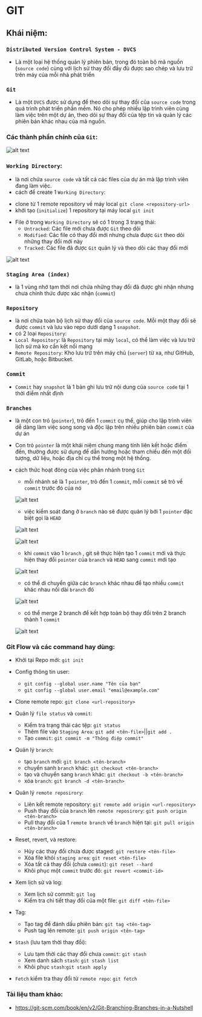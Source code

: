 # GIT
## Khái niệm:
### `Distributed Version Control System - DVCS`
+ Là một loại hệ thống quản lý phiên bản, trong đó toàn bộ mã nguồn (`source code`) cùng với lịch sử thay đổi đầy đủ được sao chép và lưu trữ trên máy của mỗi nhà phát triển
### `Git`
+ Là một `DVCS` được sử dụng để theo dõi sự thay đổi của `source code` trong quá trình phát triển phần mềm. Nó cho phép nhiều lập trình viên cùng làm việc trên một dự án, theo dõi sự thay đổi của tệp tin và quản lý các phiên bản khác nhau của mã nguồn.
### Các thành phần chính của `Git`:
![alt text](./images/image.png)

### `Working Directory`:
+  là nơi chứa `source code` và tất cả các files của dự án mà lập trình viên đang làm việc.
+ cách để create 1 `Working Directory`:
 - clone từ 1 remote repository về máy local `git clone <repository-url>`
 - khởi tạo (`initialize`) 1 repository tại máy local `git init`

+ File ở trong `Working Directory` sẽ có 1 trong 3 trạng thái:
  + `Untracked`: Các file mới chưa được `Git` theo dõi
  + `Modified`: Các file có thay đổi mới nhưng chưa được `Git` theo dõi những thay đổi mới này
  + `Tracked`: Các file đã được `Git` quản lý và theo dõi các thay đổi mới  

 ![alt text](./images/image-1.png)

### `Staging Area (index)`
+ là 1 vùng nhớ tạm thời nơi chứa những thay đổi đã được ghi nhận nhưng chưa chính thức được xác nhận (`commit`)
 
### `Repository`
+ là nơi chứa toàn bộ lịch sử thay đổi của `source code`. Mỗi một thay đổi sẽ được `commit` và lưu vào repo dưới dạng 1 `snapshot`.
+ có 2 loại `Repository`:
 + `Local Repository`: là `Repository` tại máy `local`, có thể làm việc và lưu trữ lịch sử mà ko cần kết nối mạng
 + `Remote Repository`: Kho lưu trữ trên máy chủ (`server`) từ xa, như GitHub, GitLab, hoặc Bitbucket.

### `Commit`
+ `Commit` hay `snapshot` là 1 bản ghi lưu trữ nội dung của `source code` tại 1 thời điểm nhất định

### `Branches`
+ là một con trỏ (`pointer`), trỏ đến 1 `commit` cụ thể, giúp cho lập trình viên dễ dàng làm việc song song và độc lập trên nhiều phiên bản `commit` của dự án
+ Con trỏ `pointer` là một khái niệm chung mang tính liên kết hoặc điểm đến, thường được sử dụng để dẫn hướng hoặc tham chiếu đến một đối tượng, dữ liệu, hoặc địa chỉ cụ thể trong một hệ thống.
+ cách thức hoạt đông của việc phân nhánh trong `Git`
  + mỗi nhánh sẽ là 1 `pointer`, trỏ đến 1 `commit`, mỗi `commit` sẽ trỏ về `commit` trước đó của nó 

  ![alt text](./images/image-2.png)

  + việc kiểm soát đang ở `branch` nào sẽ được quản lý bởi 1 `pointer` đặc biệt gọi là `HEAD` 

  ![alt text](./images/image-3.png)

  ![alt text](./images/image-4.png)

  + khi `commit` vào 1 `branch` , git sẽ thực hiện tạo 1 `commit` mới và thực hiện thay đổi `pointer` của  `branch` và `HEAD` sang `commit` mới tạo

  ![alt text](./images/image-5.png)

  + có thể di chuyển giữa các `branch` khác nhau để tạo nhiều `commit` khác nhau nối dài `branch` đó

  ![alt text](./images/image-6.png)

  + có thể merge 2 branch để kết hợp toàn bộ thay đổi trên 2 branch thành 1 `commit` 

  ![alt text](./images/image-7.png)

### Git Flow và các command hay dùng:
+ Khởi tại Repo mới: `git init`

+ Config thông tin user: 
  + `git config --global user.name "Tên của bạn"` 
  + `git config --global user.email "email@example.com"`

+ Clone remote repo: `git clone <url-repository>`

+ Quản lý `file status` và `commit`:
  + Kiểm tra trạng thái các tệp: `git status`
  + Thêm file vào `Staging Area`: `git add <tên-file>`||`git add .`
  + Tạo `commit`: `git commit -m "Thông điệp commit"`

+ Quản lý `branch`:
  + tạo `branch` mới: `git branch <tên-branch>`
  + chuyển sanh `branch` khác: `git checkout <tên-branch>`
  + tạo và chuyển sang `branch` khác: `git checkout -b <tên-branch>`
  + xóa `branch`: `git branch -d <tên-branch>`

+ Quản lý `remote reposirory`:
  + Liên kết remote repository: `git remote add origin <url-repository>`
  + Push thay đổi của `branch` lên `remote reposirory`: `git push origin <tên-branch>`
  + Pull thay đổi của 1 `remote branch` về `branch` hiện tại: `git pull origin <tên-branch>`
 
+ Reset, revert, và restore:
  + Hủy các thay đổi chưa được staged: `git restore <tên-file>`
  + Xóa file khỏi `staging area`: `git reset <tên-file>`
  + Xóa tất cả thay đổi (chưa `commit`): `git reset --hard`
  + Khôi phục một `commit` trước đó: `git revert <commit-id>`

+ Xem lịch sử và log:
  + Xem lịch sử commit: `git log`
  + Kiểm tra chi tiết thay đổi của một file: `git diff <tên-file>`

+ Tag:
  + Tạo tag để đánh dấu phiên bản: `git tag <tên-tag>`
  + Push tag lên remote: `git push origin <tên-tag>`

+ `Stash` (lưu tạm thời thay đổi):
  + Lưu tạm thời các thay đổi chưa `commit`: `git stash`
  + Xem danh sách `stash`: `git stash list`
  + Khôi phục `stash`:`git stash apply`

+ `Fetch` kiểm tra thay đổi từ `remote repo`: `git fetch`
### Tài liệu tham khảo: 
+ https://git-scm.com/book/en/v2/Git-Branching-Branches-in-a-Nutshell
